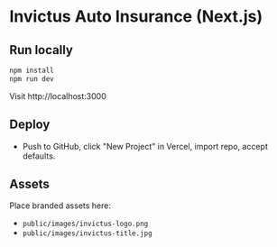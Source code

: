 # Invictus Auto Insurance (Next.js)

## Run locally
```bash
npm install
npm run dev
```
Visit http://localhost:3000

## Deploy
- Push to GitHub, click "New Project" in Vercel, import repo, accept defaults.

## Assets
Place branded assets here:
- `public/images/invictus-logo.png`
- `public/images/invictus-title.jpg`
